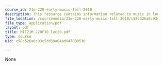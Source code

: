 ```yaml
---
course_id: 21m-220-early-music-fall-2010
description: This resource contains information related to music in london society.
file_location: /coursemedia/21m-220-early-music-fall-2010/c58c526a0c93c5dd38a04ad647009530_MIT21M_220F10_lec20.pdf
file_type: application/pdf
layout: pdf
title: MIT21M_220F10_lec20.pdf
type: course
uid: c58c526a0c93c5dd38a04ad647009530

---
```

None
